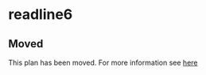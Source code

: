# readline6

## Moved

This plan has been moved. For more information see [here](https://github.com/habitat-sh/core-plans#additional-plans)